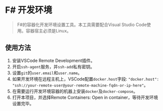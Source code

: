 # F# 开发环境

> F#的容器化开发环境设置工具。本工具需要配合Visual Studio Code使用。容器宿主必须是Linux。

## 使用方法

1. 安装VSCode Remote Development插件。
2. 开启`ssh-agent`服务，并`ssh-add`私有密钥。
3. 设置`git`的`user.email`和`user.name`。
4. 如果开发环境在远程主机上，VSCode配置`docker.host`字段: `"docker.host": "ssh://your-remote-user@your-remote-machine-fqdn-or-ip-here"`。
5. 在需要运行开发环境容器的机器上安装`docker`及`docker-compose`。
6. 打开本项目，并选择Remote Containers: Open in container，等待开发环境设置完毕。